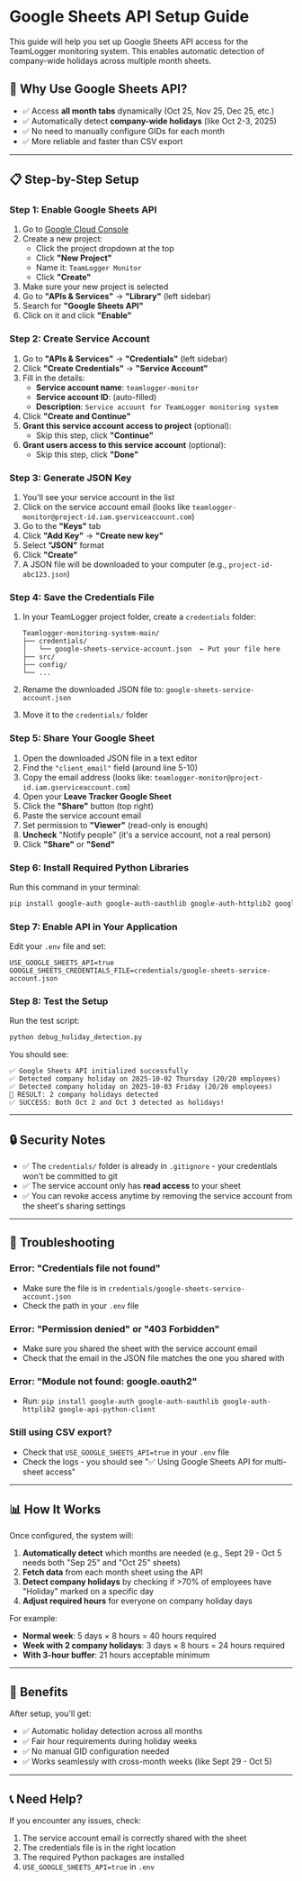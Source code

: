 # Google Sheets API Setup Guide

This guide will help you set up Google Sheets API access for the TeamLogger monitoring system. This enables automatic detection of company-wide holidays across multiple month sheets.

## 🎯 Why Use Google Sheets API?

- ✅ Access **all month tabs** dynamically (Oct 25, Nov 25, Dec 25, etc.)
- ✅ Automatically detect **company-wide holidays** (like Oct 2-3, 2025)
- ✅ No need to manually configure GIDs for each month
- ✅ More reliable and faster than CSV export

---

## 📋 Step-by-Step Setup

### **Step 1: Enable Google Sheets API**

1. Go to [Google Cloud Console](https://console.cloud.google.com/)
2. Create a new project:
   - Click the project dropdown at the top
   - Click **"New Project"**
   - Name it: `TeamLogger Monitor`
   - Click **"Create"**
3. Make sure your new project is selected
4. Go to **"APIs & Services"** → **"Library"** (left sidebar)
5. Search for **"Google Sheets API"**
6. Click on it and click **"Enable"**

### **Step 2: Create Service Account**

1. Go to **"APIs & Services"** → **"Credentials"** (left sidebar)
2. Click **"Create Credentials"** → **"Service Account"**
3. Fill in the details:
   - **Service account name**: `teamlogger-monitor`
   - **Service account ID**: (auto-filled)
   - **Description**: `Service account for TeamLogger monitoring system`
4. Click **"Create and Continue"**
5. **Grant this service account access to project** (optional):
   - Skip this step, click **"Continue"**
6. **Grant users access to this service account** (optional):
   - Skip this step, click **"Done"**

### **Step 3: Generate JSON Key**

1. You'll see your service account in the list
2. Click on the service account email (looks like `teamlogger-monitor@project-id.iam.gserviceaccount.com`)
3. Go to the **"Keys"** tab
4. Click **"Add Key"** → **"Create new key"**
5. Select **"JSON"** format
6. Click **"Create"**
7. A JSON file will be downloaded to your computer (e.g., `project-id-abc123.json`)

### **Step 4: Save the Credentials File**

1. In your TeamLogger project folder, create a `credentials` folder:
   ```
   Teamlogger-monitoring-system-main/
   ├── credentials/
   │   └── google-sheets-service-account.json  ← Put your file here
   ├── src/
   ├── config/
   └── ...
   ```

2. Rename the downloaded JSON file to: `google-sheets-service-account.json`

3. Move it to the `credentials/` folder

### **Step 5: Share Your Google Sheet**

1. Open the downloaded JSON file in a text editor
2. Find the `"client_email"` field (around line 5-10)
3. Copy the email address (looks like: `teamlogger-monitor@project-id.iam.gserviceaccount.com`)
4. Open your **Leave Tracker Google Sheet**
5. Click the **"Share"** button (top right)
6. Paste the service account email
7. Set permission to **"Viewer"** (read-only is enough)
8. **Uncheck** "Notify people" (it's a service account, not a real person)
9. Click **"Share"** or **"Send"**

### **Step 6: Install Required Python Libraries**

Run this command in your terminal:

```bash
pip install google-auth google-auth-oauthlib google-auth-httplib2 google-api-python-client
```

### **Step 7: Enable API in Your Application**

Edit your `.env` file and set:

```env
USE_GOOGLE_SHEETS_API=true
GOOGLE_SHEETS_CREDENTIALS_FILE=credentials/google-sheets-service-account.json
```

### **Step 8: Test the Setup**

Run the test script:

```bash
python debug_holiday_detection.py
```

You should see:
```
✅ Google Sheets API initialized successfully
✅ Detected company holiday on 2025-10-02 Thursday (20/20 employees)
✅ Detected company holiday on 2025-10-03 Friday (20/20 employees)
🎯 RESULT: 2 company holidays detected
✅ SUCCESS: Both Oct 2 and Oct 3 detected as holidays!
```

---

## 🔒 Security Notes

- ✅ The `credentials/` folder is already in `.gitignore` - your credentials won't be committed to git
- ✅ The service account only has **read access** to your sheet
- ✅ You can revoke access anytime by removing the service account from the sheet's sharing settings

---

## 🐛 Troubleshooting

### Error: "Credentials file not found"
- Make sure the file is in `credentials/google-sheets-service-account.json`
- Check the path in your `.env` file

### Error: "Permission denied" or "403 Forbidden"
- Make sure you shared the sheet with the service account email
- Check that the email in the JSON file matches the one you shared with

### Error: "Module not found: google.oauth2"
- Run: `pip install google-auth google-auth-oauthlib google-auth-httplib2 google-api-python-client`

### Still using CSV export?
- Check that `USE_GOOGLE_SHEETS_API=true` in your `.env` file
- Check the logs - you should see "✅ Using Google Sheets API for multi-sheet access"

---

## 📊 How It Works

Once configured, the system will:

1. **Automatically detect** which months are needed (e.g., Sept 29 - Oct 5 needs both "Sep 25" and "Oct 25" sheets)
2. **Fetch data** from each month sheet using the API
3. **Detect company holidays** by checking if >70% of employees have "Holiday" marked on a specific day
4. **Adjust required hours** for everyone on company holiday days

For example:
- **Normal week**: 5 days × 8 hours = 40 hours required
- **Week with 2 company holidays**: 3 days × 8 hours = 24 hours required
- **With 3-hour buffer**: 21 hours acceptable minimum

---

## 🎉 Benefits

After setup, you'll get:
- ✅ Automatic holiday detection across all months
- ✅ Fair hour requirements during holiday weeks
- ✅ No manual GID configuration needed
- ✅ Works seamlessly with cross-month weeks (like Sept 29 - Oct 5)

---

## 📞 Need Help?

If you encounter any issues, check:
1. The service account email is correctly shared with the sheet
2. The credentials file is in the right location
3. The required Python packages are installed
4. `USE_GOOGLE_SHEETS_API=true` in `.env`

